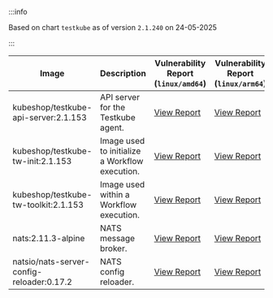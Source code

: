 :::info

Based on chart `testkube` as of version `2.1.240` on 24-05-2025

:::

| Image | Description | Vulnerability Report (`linux/amd64`) | Vulnerability Report (`linux/arm64`) | Docker Image |
|-------|-------------|----------------------------------------|----------------------------------------|--------------|
| kubeshop/testkube-api-server:2.1.153 | API server for the Testkube agent. | [View Report](./testkube-api-server-2.1.153_linux_amd64.md) | [View Report](./testkube-api-server-2.1.153_linux_arm64.md) | [View Image](https://hub.docker.com/layers/kubeshop/testkube-api-server/2.1.153/images/sha256-1fc0b6355fd3ba863a6d75997f729a2766b70209f88e9c35634c9c9c79f57a1c?context=explore) |
| kubeshop/testkube-tw-init:2.1.153 | Image used to initialize a Workflow execution. | [View Report](./testkube-tw-init-2.1.153_linux_amd64.md) | [View Report](./testkube-tw-init-2.1.153_linux_arm64.md) | [View Image](https://hub.docker.com/layers/kubeshop/testkube-tw-init/2.1.153/images/sha256-d940d675f7095802a95bfa58cfdc5cf6b6feaf6a1a50e31ef14bee09ed1c0267?context=explore) |
| kubeshop/testkube-tw-toolkit:2.1.153 | Image used within a Workflow execution. | [View Report](./testkube-tw-toolkit-2.1.153_linux_amd64.md) | [View Report](./testkube-tw-toolkit-2.1.153_linux_arm64.md) | [View Image](https://hub.docker.com/layers/kubeshop/testkube-tw-toolkit/2.1.153/images/sha256-d177e0d76f22931c50128f90fbba1a442a714e1771a1078e085c76ca7c152c6a?context=explore) |
| nats:2.11.3-alpine | NATS message broker. | [View Report](./nats-2.11.3-alpine_linux_amd64.md) | [View Report](./nats-2.11.3-alpine_linux_arm64.md) | [View Image](https://hub.docker.com/layers/library/nats/2.11.3-alpine/images/sha256-f6be324fcee27f2a91178d74f77bb4ba3e5a9d2e72ba7d6871f45d14aadca40a?context=explore) |
| natsio/nats-server-config-reloader:0.17.2 | NATS config reloader. | [View Report](./nats-server-config-reloader-0.17.2_linux_amd64.md) | [View Report](./nats-server-config-reloader-0.17.2_linux_arm64.md) | [View Image](https://hub.docker.com/layers/natsio/nats-server-config-reloader/0.17.2/images/sha256-65f3b70ec5a100743844cc8b73989f12ea9ba360fdd23069b20bdbd2654d9b94?context=explore) |
